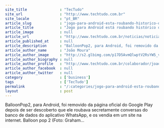 ```yaml
---
site_title               : "TecTudo"
site_url                 : "http://www.techtudo.com.br"
site_locale              : "pt_BR"
article_slug             : "jogo-para-android-esta-roubando-historico-de-conversas-no-whatsapp"
article_title            : "Jogo para Android está roubando histórico de conversas no WhatsApp"
article_image            : null
article_url              : "http://www.techtudo.com.br/noticias/noticia/2013/12/jogo-para-android-esta-roubando-historico-de-conversas-no-whatsapp.html"
article_published_at     : null
article_description      : "BalloonPop2, para Android, foi removido da página oficial do Google Play depois de ser descoberto que ele roubava secretamente conversas do banco de dados do aplicativo WhatsApp, e os vendia em um site na internet. Balloon pop 2 (Foto: Graham..."
article_author_name      : "João Moura"
article_author_image     : "http://s2.glbimg.com/p17D5AvmQlwptV2RsYW5_vQJJxA=/30x30/s2.glbimg.com/Ci23p4L384Mh--h4MggIIEyWjT4=/0x0:140x140/140x140/s.glbimg.com/po/tt2/f/original/2014/01/13/joao_moura.png"
article_author_biography : null
article_author_profile   : "http://www.techtudo.com.br/colaborador/joao-moura.html"
article_author_facebook  : null
article_author_twitter   : null
category                 : ['business']
tags                     : ['TecTudo']
permalink                : "/:categories/jogo-para-android-esta-roubando-historico-de-conversas-no-whatsapp/"
layout                   : post
---
```


BalloonPop2, para Android, foi removido da página oficial do Google Play depois de ser descoberto que ele roubava secretamente conversas do banco de dados do aplicativo WhatsApp, e os vendia em um site na internet. Balloon pop 2 (Foto: Graham...
